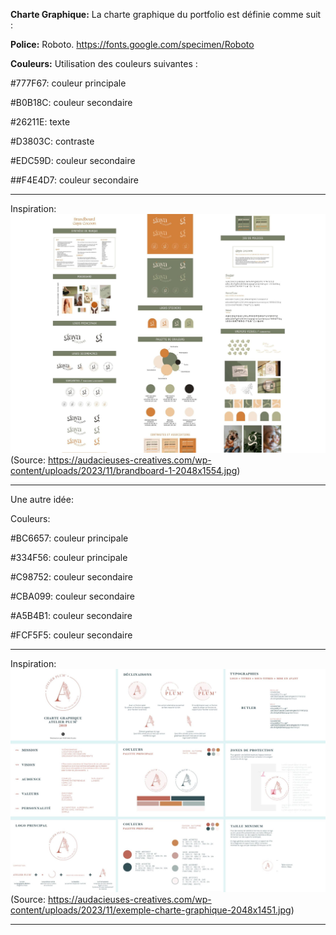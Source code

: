 **Charte Graphique:** La charte graphique du portfolio est définie comme suit :

**Police:** Roboto. https://fonts.google.com/specimen/Roboto

**Couleurs:** Utilisation des couleurs suivantes :

#777F67: couleur principale

#B0B18C: couleur secondaire

#26211E: texte

#D3803C: contraste

#EDC59D: couleur secondaire

##F4E4D7: couleur secondaire

---
Inspiration:
![img.png](img.png)
(Source: https://audacieuses-creatives.com/wp-content/uploads/2023/11/brandboard-1-2048x1554.jpg)

---
Une autre idée:

Couleurs: 

#BC6657: couleur principale

#334F56: couleur principale

#C98752: couleur secondaire

#CBA099: couleur secondaire

#A5B4B1: couleur secondaire

#FCF5F5: couleur secondaire

---
Inspiration:
![img_1.png](img_1.png)
(Source: https://audacieuses-creatives.com/wp-content/uploads/2023/11/exemple-charte-graphique-2048x1451.jpg)

---

